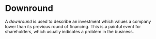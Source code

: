 <!---
term: Downround
aliases: Downround, down round, down-round
seeAlso: upround, premoney, postmoney
-->

# Downround

A *downround* is used to describe an investment which values a company lower than its previous round of financing.
This is a painful event for shareholders, which usually indicates a problem in the business.
